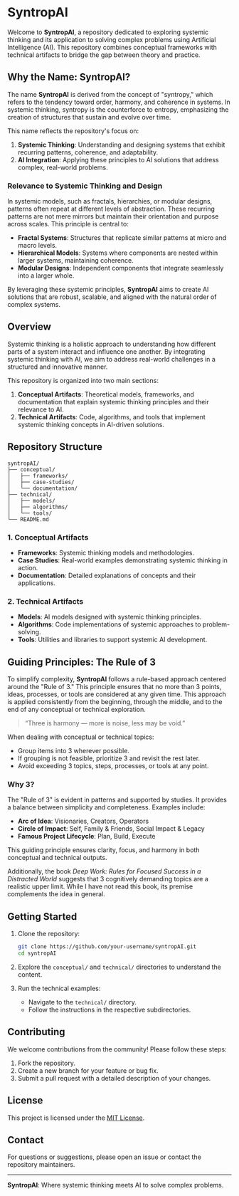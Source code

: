 # SyntropAI

Welcome to **SyntropAI**, a repository dedicated to exploring systemic thinking and its application to solving complex problems using Artificial Intelligence (AI). This repository combines conceptual frameworks with technical artifacts to bridge the gap between theory and practice.

## Why the Name: SyntropAI?

The name **SyntropAI** is derived from the concept of "syntropy," which refers to the tendency toward order, harmony, and coherence in systems. In systemic thinking, syntropy is the counterforce to entropy, emphasizing the creation of structures that sustain and evolve over time.

This name reflects the repository's focus on:
1. **Systemic Thinking**: Understanding and designing systems that exhibit recurring patterns, coherence, and adaptability.
2. **AI Integration**: Applying these principles to AI solutions that address complex, real-world problems.

### Relevance to Systemic Thinking and Design

In systemic models, such as fractals, hierarchies, or modular designs, patterns often repeat at different levels of abstraction. These recurring patterns are not mere mirrors but maintain their orientation and purpose across scales. This principle is central to:
- **Fractal Systems**: Structures that replicate similar patterns at micro and macro levels.
- **Hierarchical Models**: Systems where components are nested within larger systems, maintaining coherence.
- **Modular Designs**: Independent components that integrate seamlessly into a larger whole.

By leveraging these systemic principles, **SyntropAI** aims to create AI solutions that are robust, scalable, and aligned with the natural order of complex systems.

## Overview

Systemic thinking is a holistic approach to understanding how different parts of a system interact and influence one another. By integrating systemic thinking with AI, we aim to address real-world challenges in a structured and innovative manner.

This repository is organized into two main sections:
1. **Conceptual Artifacts**: Theoretical models, frameworks, and documentation that explain systemic thinking principles and their relevance to AI.
2. **Technical Artifacts**: Code, algorithms, and tools that implement systemic thinking concepts in AI-driven solutions.

## Repository Structure

```
syntropAI/
├── conceptual/
│   ├── frameworks/
│   ├── case-studies/
│   └── documentation/
├── technical/
│   ├── models/
│   ├── algorithms/
│   └── tools/
└── README.md
```

### 1. Conceptual Artifacts
- **Frameworks**: Systemic thinking models and methodologies.
- **Case Studies**: Real-world examples demonstrating systemic thinking in action.
- **Documentation**: Detailed explanations of concepts and their applications.

### 2. Technical Artifacts
- **Models**: AI models designed with systemic thinking principles.
- **Algorithms**: Code implementations of systemic approaches to problem-solving.
- **Tools**: Utilities and libraries to support systemic AI development.

## Guiding Principles: The Rule of 3

To simplify complexity, **SyntropAI** follows a rule-based approach centered around the "Rule of 3." This principle ensures that no more than 3 points, ideas, processes, or tools are considered at any given time. This approach is applied consistently from the beginning, through the middle, and to the end of any conceptual or technical exploration.

> “Three is harmony — more is noise, less may be void.”

When dealing with conceptual or technical topics:
- Group items into 3 wherever possible.
- If grouping is not feasible, prioritize 3 and revisit the rest later.
- Avoid exceeding 3 topics, steps, processes, or tools at any point.

### Why 3?

The "Rule of 3" is evident in patterns and supported by studies. It provides a balance between simplicity and completeness. Examples include:
- **Arc of Idea**: Visionaries, Creators, Operators  
- **Circle of Impact**: Self, Family & Friends, Social Impact & Legacy  
- **Famous Project Lifecycle**: Plan, Build, Execute  

This guiding principle ensures clarity, focus, and harmony in both conceptual and technical outputs.

Additionally, the book *Deep Work: Rules for Focused Success in a Distracted World* suggests that 3 cognitively demanding topics are a realistic upper limit. While I have not read this book, its premise complements the idea in general.

## Getting Started

1. Clone the repository:
   ```bash
   git clone https://github.com/your-username/syntropAI.git
   cd syntropAI
   ```

2. Explore the `conceptual/` and `technical/` directories to understand the content.

3. Run the technical examples:
   - Navigate to the `technical/` directory.
   - Follow the instructions in the respective subdirectories.

## Contributing

We welcome contributions from the community! Please follow these steps:
1. Fork the repository.
2. Create a new branch for your feature or bug fix.
3. Submit a pull request with a detailed description of your changes.

## License

This project is licensed under the [MIT License](LICENSE).

## Contact

For questions or suggestions, please open an issue or contact the repository maintainers.

---
**SyntropAI**: Where systemic thinking meets AI to solve complex problems.
